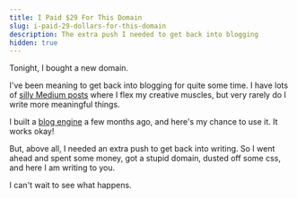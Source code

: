 ```yaml
---
title: I Paid $29 For This Domain
slug: i-paid-29-dollars-for-this-domain
description: The extra push I needed to get back into blogging
hidden: true
---
```


Tonight, I bought a new domain.

I've been meaning to get back into blogging for quite some time. I have lots
of [silly Medium posts](https://medium.com/friendship-dot-js/) where I flex
my creative muscles, but very rarely do I write more meaningful things.

I built a [blog engine](http://jdan.github.io/tinman/the-shiniest-blog-engine-in-oz/)
a few months ago, and here's my chance to use it. It works okay!

But, above all, I needed an extra push to get back into writing. So I went
ahead and spent some money, got a stupid domain, dusted off some css, and here
I am writing to you.

I can't wait to see what happens.
